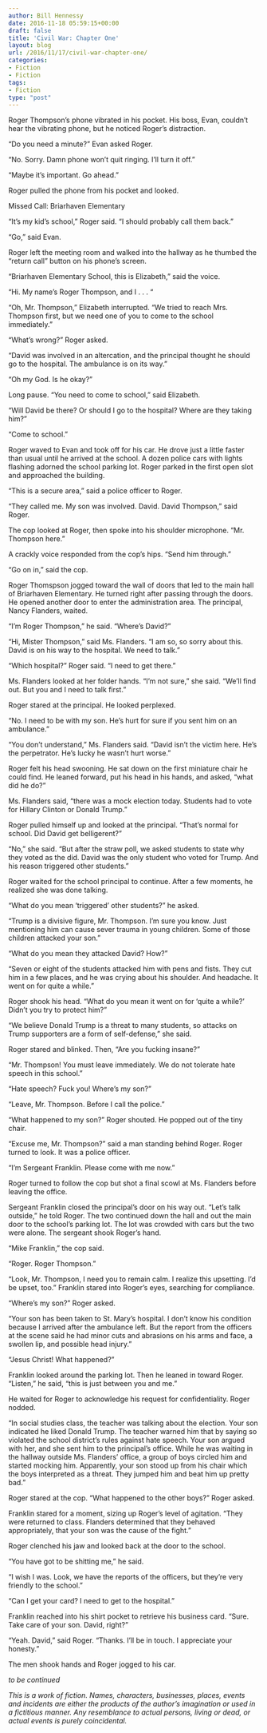 ```yaml
---
author: Bill Hennessy
date: 2016-11-18 05:59:15+00:00
draft: false
title: 'Civil War: Chapter One'
layout: blog
url: /2016/11/17/civil-war-chapter-one/
categories:
- Fiction
- Fiction
tags:
- Fiction
type: "post"
---
```


Roger Thompson’s phone vibrated in his pocket. His boss, Evan, couldn’t hear the vibrating phone, but he noticed Roger’s distraction.

“Do you need a minute?” Evan asked Roger.

“No. Sorry. Damn phone won’t quit ringing. I’ll turn it off.”

“Maybe it’s important. Go ahead.”

Roger pulled the phone from his pocket and looked.

Missed Call: Briarhaven Elementary

“It’s my kid’s school,” Roger said. “I should probably call them back.”

“Go,” said Evan.

Roger left the meeting room and walked into the hallway as he thumbed the “return call” button on his phone’s screen.

“Briarhaven Elementary School, this is Elizabeth,” said the voice.

“Hi. My name’s Roger Thompson, and I . . . “

“Oh, Mr. Thompson,” Elizabeth interrupted. “We tried to reach Mrs. Thompson first, but we need one of you to come to the school immediately.”

“What’s wrong?” Roger asked.

“David was involved in an altercation, and the principal thought he should go to the hospital. The ambulance is on its way.”

“Oh my God. Is he okay?”

Long pause. “You need to come to school,” said Elizabeth.

“Will David be there? Or should I go to the hospital? Where are they taking him?”

“Come to school.”

Roger waved to Evan and took off for his car. He drove just a little faster than usual until he arrived at the school. A dozen police cars with lights flashing adorned the school parking lot. Roger parked in the first open slot and approached the building.

“This is a secure area,” said a police officer to Roger.

“They called me. My son was involved. David. David Thompson,” said Roger.

The cop looked at Roger, then spoke into his shoulder microphone. “Mr. Thompson here.”

A crackly voice responded from the cop’s hips. “Send him through.”

“Go on in,” said the cop.

Roger Thomspson jogged toward the wall of doors that led to the main hall of Briarhaven Elementary. He turned right after passing through the doors. He opened another door to enter the administration area. The principal, Nancy Flanders, waited.

“I’m Roger Thompson,” he said. “Where’s David?”

“Hi, Mister Thompson,” said Ms. Flanders. “I am so, so sorry about this. David is on his way to the hospital. We need to talk.”

“Which hospital?” Roger said. “I need to get there.”

Ms. Flanders looked at her folder hands. “I’m not sure,” she said. “We’ll find out. But you and I need to talk first.”

Roger stared at the principal. He looked perplexed.

“No. I need to be with my son. He’s hurt for sure if you sent him on an ambulance.”

“You don’t understand,” Ms. Flanders said. “David isn’t the victim here. He’s the perpetrator. He’s lucky he wasn’t hurt worse.”

Roger felt his head swooning. He sat down on the first miniature chair he could find. He leaned forward, put his head in his hands, and asked, “what did he do?”

Ms. Flanders said, “there was a mock election today. Students had to vote for Hillary Clinton or Donald Trump.”

Roger pulled himself up and looked at the principal. “That’s normal for school. Did David get belligerent?”

“No,” she said. “But after the straw poll, we asked students to state why they voted as the did. David was the only student who voted for Trump. And his reason triggered other students.”

Roger waited for the school principal to continue. After a few moments, he realized she was done talking.

“What do you mean ‘triggered’ other students?” he asked.

“Trump is a divisive figure, Mr. Thompson. I’m sure you know. Just mentioning him can cause sever trauma in young children. Some of those children attacked your son.”

“What do you mean they attacked David? How?”

“Seven or eight of the students attacked him with pens and fists. They cut him in a few places, and he was crying about his shoulder. And headache. It went on for quite a while.”

Roger shook his head. “What do you mean it went on for ‘quite a while?’ Didn’t you try to protect him?”

“We believe Donald Trump is a threat to many students, so attacks on Trump supporters are a form of self-defense,” she said.

Roger stared and blinked. Then, “Are you fucking insane?”

“Mr. Thompson! You must leave immediately. We do not tolerate hate speech in this school.”

“Hate speech? Fuck you! Where’s my son?”

“Leave, Mr. Thompson. Before I call the police.”

“What happened to my son?” Roger shouted. He popped out of the tiny chair.

“Excuse me, Mr. Thompson?” said a man standing behind Roger. Roger turned to look. It was a police officer.

“I’m Sergeant Franklin. Please come with me now.”

Roger turned to follow the cop but shot a final scowl at Ms. Flanders before leaving the office.

Sergeant Franklin closed the principal’s door on his way out. “Let’s talk outside,” he told Roger. The two continued down the hall and out the main door to the school’s parking lot. The lot was crowded with cars but the two were alone. The sergeant shook Roger’s hand.

“Mike Franklin,” the cop said.

“Roger. Roger Thompson.”

“Look, Mr. Thompson, I need you to remain calm. I realize this upsetting. I’d be upset, too.” Franklin stared into Roger’s eyes, searching for compliance.

“Where’s my son?” Roger asked.

“Your son has been taken to St. Mary’s hospital. I don’t know his condition because I arrived after the ambulance left. But the report from the officers at the scene said he had minor cuts and abrasions on his arms and face, a swollen lip, and possible head injury.”

“Jesus Christ! What happened?”

Franklin looked around the parking lot. Then he leaned in toward Roger. “Listen,” he said, “this is just between you and me.”

He waited for Roger to acknowledge his request for confidentiality. Roger nodded.

“In social studies class, the teacher was talking about the election. Your son indicated he liked Donald Trump. The teacher warned him that by saying so violated the school district’s rules against hate speech. Your son argued with her, and she sent him to the principal’s office. While he was waiting in the hallway outside Ms. Flanders’ office, a group of boys circled him and started mocking him. Apparently, your son stood up from his chair which the boys interpreted as a threat. They jumped him and beat him up pretty bad.”

Roger stared at the cop. “What happened to the other boys?” Roger asked.

Franklin stared for a moment, sizing up Roger’s level of agitation. “They were returned to class. Flanders determined that they behaved appropriately, that your son was the cause of the fight.”

Roger clenched his jaw and looked back at the door to the school.

“You have got to be shitting me,” he said.

“I wish I was. Look, we have the reports of the officers, but they’re very friendly to the school.”

“Can I get your card? I need to get to the hospital.”

Franklin reached into his shirt pocket to retrieve his business card. “Sure. Take care of your son. David, right?”

“Yeah. David,” said Roger. “Thanks. I’ll be in touch. I appreciate your honesty.”

The men shook hands and Roger jogged to his car.

_to be continued_

_This is a work of fiction. Names, characters, businesses, places, events and incidents are either the products of the author’s imagination or used in a fictitious manner. Any resemblance to actual persons, living or dead, or actual events is purely coincidental._



